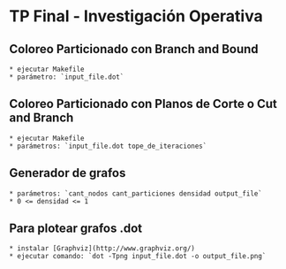 # TP Final - Investigación Operativa

## Coloreo Particionado con Branch and Bound
	* ejecutar Makefile
	* parámetro: `input_file.dot`
	
## Coloreo Particionado con Planos de Corte o Cut and Branch
	* ejecutar Makefile
	* parámetros: `input_file.dot tope_de_iteraciones`
	
## Generador de grafos
	* parámetros: `cant_nodos cant_particiones densidad output_file`
	* 0 <= densidad <= 1

## Para plotear grafos .dot
	* instalar [Graphviz](http://www.graphviz.org/)
	* ejecutar comando: `dot -Tpng input_file.dot -o output_file.png`
